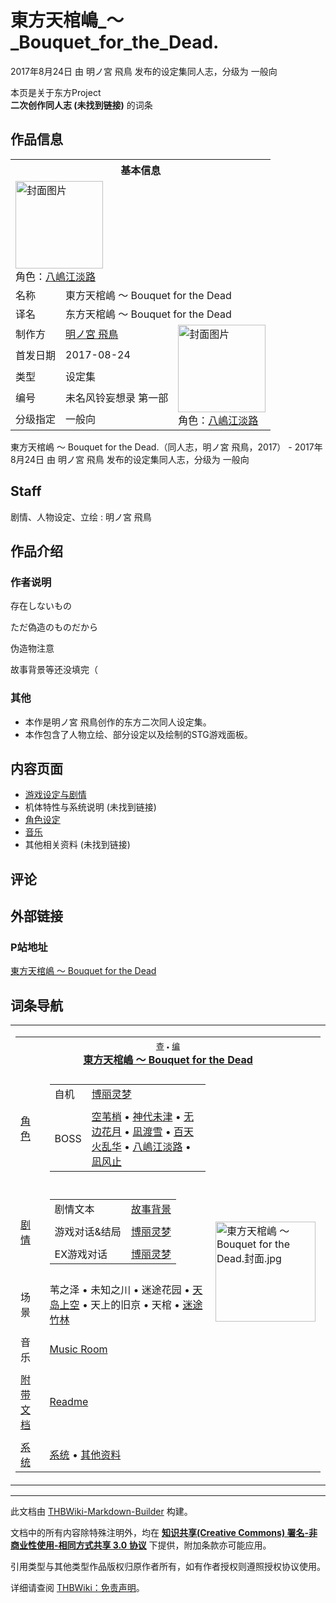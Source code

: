 # 東方天棺嶋_～_Bouquet_for_the_Dead.

<!-- source html: G:\repos\THBWiki-Markdown-Builder\THBWikiMarkdown\Temp\main\b\b1\ns0%3A%E6%9D%B1%E6%96%B9%E5%A4%A9%E6%A3%BA%E5%B6%8B_%EF%BD%9E_Bouquet_for_the_Dead%2E.html -->

2017年8月24日 由 明ノ宮 飛鳥  发布的设定集同人志，分级为 一般向

本页是关于东方Project  
 **二次创作同人志 (未找到链接)** 的词条

## 作品信息

<table><tbody><tr><th colspan="3">基本信息</th></tr><tr><td class="cover-artwork-mobile" colspan="2"><a href="./文件-東方天棺嶋_～_Bouquet_for_the_Dead.封面.jpg.md" class="image" title="封面图片"><img alt="封面图片" src="https://upload.thwiki.cc/thumb/c/cb/%E6%9D%B1%E6%96%B9%E5%A4%A9%E6%A3%BA%E5%B6%8B_%EF%BD%9E_Bouquet_for_the_Dead.%E5%B0%81%E9%9D%A2.jpg/140px-%E6%9D%B1%E6%96%B9%E5%A4%A9%E6%A3%BA%E5%B6%8B_%EF%BD%9E_Bouquet_for_the_Dead.%E5%B0%81%E9%9D%A2.jpg" decoding="async" loading="lazy" width="140" height="140" srcset="https://upload.thwiki.cc/thumb/c/cb/%E6%9D%B1%E6%96%B9%E5%A4%A9%E6%A3%BA%E5%B6%8B_%EF%BD%9E_Bouquet_for_the_Dead.%E5%B0%81%E9%9D%A2.jpg/210px-%E6%9D%B1%E6%96%B9%E5%A4%A9%E6%A3%BA%E5%B6%8B_%EF%BD%9E_Bouquet_for_the_Dead.%E5%B0%81%E9%9D%A2.jpg 1.5x, https://upload.thwiki.cc/thumb/c/cb/%E6%9D%B1%E6%96%B9%E5%A4%A9%E6%A3%BA%E5%B6%8B_%EF%BD%9E_Bouquet_for_the_Dead.%E5%B0%81%E9%9D%A2.jpg/280px-%E6%9D%B1%E6%96%B9%E5%A4%A9%E6%A3%BA%E5%B6%8B_%EF%BD%9E_Bouquet_for_the_Dead.%E5%B0%81%E9%9D%A2.jpg 2x" data-file-width="750" data-file-height="750"></a><div class="cover-char">角色：<a href="./八嶋江淡路.md" title="八嶋江淡路">八嶋江淡路</a></div></td>
</tr><tr><td class="label">名称</td><td colspan="2"> 東方天棺嶋 ～ Bouquet for the Dead </td></tr><tr><td class="label">译名</td><td colspan="2"> 东方天棺嶋 ～ Bouquet for the Dead </td></tr><tr><td class="label">制作方</td><td><a href="./明ノ宮_飛鳥.md" title="明ノ宮 飛鳥">明ノ宮 飛鳥</a></td><td class="cover-artwork" rowspan="5" style="min-width:140px;"><a href="./文件-東方天棺嶋_～_Bouquet_for_the_Dead.封面.jpg.md" class="image" title="封面图片"><img alt="封面图片" src="https://upload.thwiki.cc/thumb/c/cb/%E6%9D%B1%E6%96%B9%E5%A4%A9%E6%A3%BA%E5%B6%8B_%EF%BD%9E_Bouquet_for_the_Dead.%E5%B0%81%E9%9D%A2.jpg/140px-%E6%9D%B1%E6%96%B9%E5%A4%A9%E6%A3%BA%E5%B6%8B_%EF%BD%9E_Bouquet_for_the_Dead.%E5%B0%81%E9%9D%A2.jpg" decoding="async" loading="lazy" width="140" height="140" srcset="https://upload.thwiki.cc/thumb/c/cb/%E6%9D%B1%E6%96%B9%E5%A4%A9%E6%A3%BA%E5%B6%8B_%EF%BD%9E_Bouquet_for_the_Dead.%E5%B0%81%E9%9D%A2.jpg/210px-%E6%9D%B1%E6%96%B9%E5%A4%A9%E6%A3%BA%E5%B6%8B_%EF%BD%9E_Bouquet_for_the_Dead.%E5%B0%81%E9%9D%A2.jpg 1.5x, https://upload.thwiki.cc/thumb/c/cb/%E6%9D%B1%E6%96%B9%E5%A4%A9%E6%A3%BA%E5%B6%8B_%EF%BD%9E_Bouquet_for_the_Dead.%E5%B0%81%E9%9D%A2.jpg/280px-%E6%9D%B1%E6%96%B9%E5%A4%A9%E6%A3%BA%E5%B6%8B_%EF%BD%9E_Bouquet_for_the_Dead.%E5%B0%81%E9%9D%A2.jpg 2x" data-file-width="750" data-file-height="750"></a><div class="cover-char">角色：<a href="./八嶋江淡路.md" title="八嶋江淡路">八嶋江淡路</a></div></td>
</tr><tr><td class="label">首发日期</td><td>2017-08-24</td></tr><tr><td class="label">类型</td><td>设定集</td></tr><tr><td class="label">编号</td><td>未名风铃妄想录 第一部</td></tr><tr><td class="label">分级指定</td><td>一般向</td></tr></tbody></table>

東方天棺嶋 ～ Bouquet for the Dead.（同人志，明ノ宮 飛鳥，2017） - 2017年8月24日 由 明ノ宮 飛鳥  发布的设定集同人志，分级为 一般向

## Staff
剧情、人物设定、立绘
: 明ノ宮 飛鳥


## 作品介绍

### 作者说明

  
存在しないもの  

ただ偽造のものだから  

  

伪造物注意  

故事背景等还没填完（
  



### 其他
- 本作是明ノ宮 飛鳥创作的东方二次同人设定集。
- 本作包含了人物立绘、部分设定以及绘制的STG游戏面板。


## 内容页面
- [游戏设定与剧情](./東方天棺嶋_～_Bouquet_for_the_Dead.-设定与剧情.md)
- 机体特性与系统说明 (未找到链接)
- [角色设定](./東方天棺嶋_～_Bouquet_for_the_Dead.-角色设定.md)
- [音乐](./東方天棺嶋_～_Bouquet_for_the_Dead.-音乐.md)
- 其他相关资料 (未找到链接)


## 评论

## 外部链接

### P站地址
  
[東方天棺嶋 ～ Bouquet for the Dead](https://www.pixiv.net/member_illust.php?mode=medium&amp;illust_id=64597217)  

  


## 词条导航
  
  

<table><tbody><tr><td><table cellspacing="0" class="nowraplinks mw-collapsible mw-collapsed" style="width:100%;;;"><tbody><tr><th style=";" colspan="3" class="navbox-title"><div class="navbar"><div class="noprint plainlinksneverexpand" style="background-color:transparent; padding:0; font-weight:normal; font-size:80%; white-space:nowrap;"><a href="./東方天棺嶋_～_Bouquet_for_the_Dead.-导航.md" title="東方天棺嶋 ～ Bouquet for the Dead./导航"><span style=";;border:none;" title="查看这个模板">查</span></a>&#160;<span style="font-size:80%;">•</span>&#160;<a href="/index.php?title=%E6%9D%B1%E6%96%B9%E5%A4%A9%E6%A3%BA%E5%B6%8B_%EF%BD%9E_Bouquet_for_the_Dead./%E5%AF%BC%E8%88%AA&amp;action=edit"><span style=";;border:none;" title="您可以编辑这个模板。请在储存变更之前先预览">编</span></a></div></div><span><a href="./東方天棺嶋_～_Bouquet_for_the_Dead..md" title="東方天棺嶋 ～ Bouquet for the Dead." unred="">東方天棺嶋 ～ Bouquet for the Dead</a></span></th></tr><tr><td></td></tr><tr><td class="navbox-group" style=";;"><a href="./東方天棺嶋_～_Bouquet_for_the_Dead.-角色设定.md" title="東方天棺嶋 ～ Bouquet for the Dead./角色设定" unred="">角色</a></td><td style=";;" class="navbox-list navbox-odd"><div></div><table cellspacing="0" class="nowraplinks navbox-subgroup" style="width:100%;;;;"><tbody><tr><td class="navbox-group" style=";;"><div>自机</div></td><td style=";;" class="navbox-list navbox-odd"><div><a href="./東方天棺嶋_～_Bouquet_for_the_Dead.-角色设定.md" title="東方天棺嶋 ～ Bouquet for the Dead./角色设定" unred="">博丽灵梦</a></div></td></tr><tr><td></td></tr><tr><td class="navbox-group" style=";;"><div>BOSS</div></td><td style=";;" class="navbox-list navbox-even"><div><a href="./空苇梢.md" title="空苇梢">空苇梢</a> &#8226; <a href="./神代未津.md" title="神代未津">神代未津</a> &#8226; <a href="./无边花月.md" title="无边花月">无边花月</a> &#8226; <a href="./凪渡雪.md" title="凪渡雪">凪渡雪</a> &#8226; <a href="./百天火乱华.md" title="百天火乱华">百天火乱华</a> &#8226; <a href="./八嶋江淡路.md" title="八嶋江淡路">八嶋江淡路</a> &#8226; <a href="./凪风止.md" title="凪风止">凪风止</a></div></td></tr></tbody></table><div></div></td><td class="navbox-image" style="" rowspan="11"><a href="./文件-東方天棺嶋_～_Bouquet_for_the_Dead.封面.jpg.md" class="image"><img alt="東方天棺嶋 ～ Bouquet for the Dead.封面.jpg" src="https://upload.thwiki.cc/thumb/c/cb/%E6%9D%B1%E6%96%B9%E5%A4%A9%E6%A3%BA%E5%B6%8B_%EF%BD%9E_Bouquet_for_the_Dead.%E5%B0%81%E9%9D%A2.jpg/160px-%E6%9D%B1%E6%96%B9%E5%A4%A9%E6%A3%BA%E5%B6%8B_%EF%BD%9E_Bouquet_for_the_Dead.%E5%B0%81%E9%9D%A2.jpg" decoding="async" loading="lazy" width="160" height="160" srcset="https://upload.thwiki.cc/thumb/c/cb/%E6%9D%B1%E6%96%B9%E5%A4%A9%E6%A3%BA%E5%B6%8B_%EF%BD%9E_Bouquet_for_the_Dead.%E5%B0%81%E9%9D%A2.jpg/240px-%E6%9D%B1%E6%96%B9%E5%A4%A9%E6%A3%BA%E5%B6%8B_%EF%BD%9E_Bouquet_for_the_Dead.%E5%B0%81%E9%9D%A2.jpg 1.5x, https://upload.thwiki.cc/thumb/c/cb/%E6%9D%B1%E6%96%B9%E5%A4%A9%E6%A3%BA%E5%B6%8B_%EF%BD%9E_Bouquet_for_the_Dead.%E5%B0%81%E9%9D%A2.jpg/320px-%E6%9D%B1%E6%96%B9%E5%A4%A9%E6%A3%BA%E5%B6%8B_%EF%BD%9E_Bouquet_for_the_Dead.%E5%B0%81%E9%9D%A2.jpg 2x" data-file-width="750" data-file-height="750"></a></td></tr><tr><td></td></tr><tr><td class="navbox-group" style=";;"><a href="./東方天棺嶋～Bouquet_for_the_Dead-设定与剧情.md" class="mw-redirect" title="東方天棺嶋～Bouquet for the Dead/设定与剧情">剧情</a></td><td style=";;" class="navbox-list navbox-even"><div></div><table cellspacing="0" class="nowraplinks navbox-subgroup" style="width:100%;;;;"><tbody><tr><td class="navbox-group" style=";;"><div>剧情文本</div></td><td style=";;" class="navbox-list navbox-odd"><div><a href="./東方天棺嶋_～_Bouquet_for_the_Dead.-设定与剧情.md" title="東方天棺嶋 ～ Bouquet for the Dead./设定与剧情" unred="">故事背景</a></div></td></tr><tr><td></td></tr><tr><td class="navbox-group" style=";;"><div>游戏对话&amp;结局</div></td><td style=";;" class="navbox-list navbox-even"><div><a href="./東方天棺嶋_～_Bouquet_for_the_Dead.-设定与剧情-博丽灵梦.md" title="東方天棺嶋 ～ Bouquet for the Dead./设定与剧情/博丽灵梦" unred="">博丽灵梦</a></div></td></tr><tr><td></td></tr><tr><td class="navbox-group" style=";;"><div>EX游戏对话</div></td><td style=";;" class="navbox-list navbox-odd"><div><a href="./東方天棺嶋_～_Bouquet_for_the_Dead.-设定与剧情-博丽灵梦EX.md" title="東方天棺嶋 ～ Bouquet for the Dead./设定与剧情/博丽灵梦EX" unred="">博丽灵梦</a></div></td></tr></tbody></table><div></div></td></tr><tr><td></td></tr><tr><td class="navbox-group" style=";;">场景</td><td style=";;" class="navbox-list navbox-odd"><div>苇之泽 &#8226; 未知之川 &#8226; 迷途花园 &#8226; <a href="./幻想乡上空.md" title="幻想乡上空">天岛上空</a> &#8226; 天上的旧京 &#8226; 天棺 &#8226; <a href="./迷途竹林.md" title="迷途竹林">迷途竹林</a></div></td></tr><tr><td></td></tr><tr><td class="navbox-group" style=";;">音乐</td><td style=";;" class="navbox-list navbox-even"><div><a href="./東方天棺嶋_～_Bouquet_for_the_Dead.-音乐.md" title="東方天棺嶋 ～ Bouquet for the Dead./音乐" unred="">Music Room</a></div></td></tr><tr><td></td></tr><tr><td class="navbox-group" style=";;"><a href="./東方天棺嶋_～_Bouquet_for_the_Dead.-设定与剧情.md" title="東方天棺嶋 ～ Bouquet for the Dead./设定与剧情" unred="">附带文档</a></td><td style=";;" class="navbox-list navbox-odd"><div><a href="/index.php?title=%E6%9D%B1%E6%96%B9%E5%A4%A9%E6%A3%BA%E5%B6%8B_%EF%BD%9E_Bouquet_for_the_Dead/%E8%AE%BE%E5%AE%9A%E4%B8%8E%E5%89%A7%E6%83%85/readme&amp;action=edit&amp;redlink=1" class="new" title="東方天棺嶋 ～ Bouquet for the Dead/设定与剧情/readme（页面不存在）">Readme</a></div></td></tr><tr><td></td></tr><tr><td class="navbox-group" style=";;"><a href="/index.php?title=%E6%9D%B1%E6%96%B9%E5%A4%A9%E6%A3%BA%E5%B6%8B_%EF%BD%9E_Bouquet_for_the_Dead/%E7%B3%BB%E7%BB%9F&amp;action=edit&amp;redlink=1" class="new" title="東方天棺嶋 ～ Bouquet for the Dead/系统（页面不存在）">系统</a></td><td style=";;" class="navbox-list navbox-even"><div><a href="/index.php?title=%E6%9D%B1%E6%96%B9%E5%A4%A9%E6%A3%BA%E5%B6%8B_%EF%BD%9E_Bouquet_for_the_Dead/%E7%B3%BB%E7%BB%9F&amp;action=edit&amp;redlink=1" class="new" title="東方天棺嶋 ～ Bouquet for the Dead/系统（页面不存在）">系统</a> &#8226; <a href="/index.php?title=%E6%9D%B1%E6%96%B9%E5%A4%A9%E6%A3%BA%E5%B6%8B_%EF%BD%9E_Bouquet_for_the_Dead/%E5%85%B6%E4%BB%96&amp;action=edit&amp;redlink=1" class="new" title="東方天棺嶋 ～ Bouquet for the Dead/其他（页面不存在）">其他资料</a></div></td></tr></tbody></table></td></tr></tbody></table>


  
  

  





---

此文档由 [THBWiki-Markdown-Builder](https://github.com/Delsin-Yu/THBWiki-Markdown-Builder) 构建。

文档中的所有内容除特殊注明外，均在 [**知识共享(Creative Commons) 署名-非商业性使用-相同方式共享 3.0 协议**](https://creativecommons.org/licenses/by-sa/3.0/deed.zh-hans) 下提供，附加条款亦可能应用。

引用类型与其他类型作品版权归原作者所有，如有作者授权则遵照授权协议使用。

详细请查阅 [THBWiki：免责声明](https://thbwiki.cc/THBWiki:%E5%85%8D%E8%B4%A3%E5%A3%B0%E6%98%8E)。

